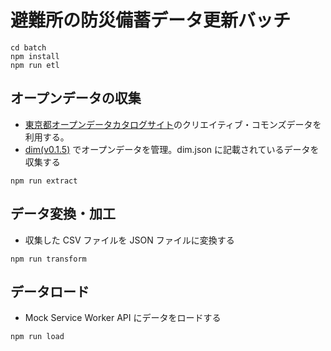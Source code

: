 # 避難所の防災備蓄データ更新バッチ

```
cd batch
npm install
npm run etl
```

## オープンデータの収集
- [東京都オープンデータカタログサイト](https://portal.data.metro.tokyo.lg.jp/)のクリエイティブ・コモンズデータを利用する。
- [dim(v0.1.5)](https://github.com/ryo-ma/dim) でオープンデータを管理。dim.json に記載されているデータを収集する

`npm run extract`

## データ変換・加工
- 収集した CSV ファイルを JSON ファイルに変換する

`npm run transform`

## データロード
- Mock Service Worker API にデータをロードする

`npm run load`
